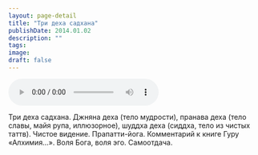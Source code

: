 ```yaml
---
layout: page-detail
title: "Три деха садхана"
publishDate: 2014.01.02
description: ""
tags:
image:
draft: false
---
```


<audio title="2014.01.02 - Три деха садхана.mp3" src="/upload/iblock/be9/be949de6928bacb48b86c94cdea95cce.mp3" controls=""></audio>

 Три деха садхана. Джняна деха (тело мудрости), пранава деха (тело славы, майя рупа, иллюзорное), шуддха деха (сиддха, тело из чистых таттв). Чистое видение. Прапатти-йога. Комментарий к книге Гуру «Алхимия...». Воля Бога, воля эго. Самоотдача. 

  
